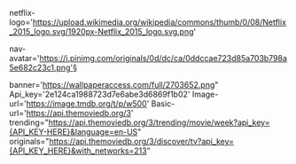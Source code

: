netflix-logo='https://upload.wikimedia.org/wikipedia/commons/thumb/0/08/Netflix_2015_logo.svg/1920px-Netflix_2015_logo.svg.png'

nav-avatar='https://i.pinimg.com/originals/0d/dc/ca/0ddccae723d85a703b798a5e682c23c1.png'§

banner='https://wallpaperaccess.com/full/2703652.png"
Api_key='2e124ca1988723d7e6abe3d6869f1b02'
Image-url='https://image.tmdb.org/t/p/w500'
Basic-url='https://api.themoviedb.org/3'
trending="https://api.themoviedb.org/3/trending/movie/week?api_key={API_KEY-HERE}&language=en-US"
originals="https://api.themoviedb.org/3/discover/tv?api_key={API_KEY_HERE}&with_networks=213"
